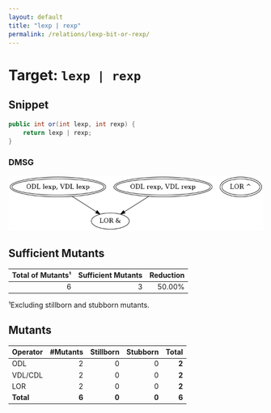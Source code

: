 ```yaml
---
layout: default
title: "lexp | rexp"
permalink: /relations/lexp-bit-or-rexp/
---
```

# Target: ``lexp | rexp``

## Snippet


```java
public int or(int lexp, int rexp) {
    return lexp | rexp;
}
```


### DMSG

![image](images/dmsg_lexp-bor-rexp.png)

## Sufficient Mutants


|Total of Mutants¹    | Sufficient Mutants |Reduction |
|                ---: |               ---: |     ---: |  
| 6                   | 3                  |50.00%    |

¹Excluding stillborn and stubborn mutants.

## Mutants



| Operator | #Mutants | Stillborn | Stubborn | Total  |
| :---     |     ---: |      ---: |     ---: |   ---: |
| ODL      | 2        | 0         | 0        | **2**  |
| VDL/CDL  | 2        | 0         | 0        | **2**  |
| LOR      | 2        | 0         | 0        | **2**  |
|**Total** | **6**    | **0**     | **0**    | **6**  |
